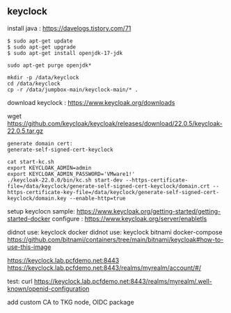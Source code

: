

## keyclock 

install java : https://davelogs.tistory.com/71

```
$ sudo apt-get update
$ sudo apt-get upgrade
$ sudo apt-get install openjdk-17-jdk

sudo apt-get purge openjdk*

```


```
mkdir -p /data/keyclock
cd /data/keyclock
cp -r /data/jumpbox-main/keyclock-main/* .
```

download keyclock :  https://www.keycloak.org/downloads

wget https://github.com/keycloak/keycloak/releases/download/22.0.5/keycloak-22.0.5.tar.gz

```
generate domain cert: 
generate-self-signed-cert-keyclock

cat start-kc.sh
export KEYCLOAK_ADMIN=admin
export KEYCLOAK_ADMIN_PASSWORD='VMware1!'
./keycloak-22.0.0/bin/kc.sh start-dev --https-certificate-file=/data/keyclock/generate-self-signed-cert-keyclock/domain.crt --https-certificate-key-file=/data/keyclock/generate-self-signed-cert-keyclock/domain.key --enable-http=true

```

setup keyclocn sample:  https://www.keycloak.org/getting-started/getting-started-docker
configure : https://www.keycloak.org/server/enabletls

didnot use: keyclock docker
didnot use: keyclock bitnami docker-compose   https://github.com/bitnami/containers/tree/main/bitnami/keycloak#how-to-use-this-image

https://keyclock.lab.pcfdemo.net:8443
https://keyclock.lab.pcfdemo.net:8443/realms/myrealm/account/#/

test: curl https://keyclock.lab.pcfdemo.net:8443/realms/myrealm/.well-known/openid-configuration

add custom CA to TKG node, OIDC package

